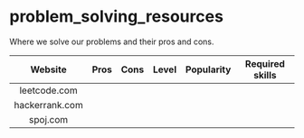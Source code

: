 # problem_solving_resources
Where we solve our problems and their pros and cons.

| Website | Pros | Cons | Level | Popularity | Required skills | 
|:------:|:--------------:|:----------:|:-----------------:|:--------:|:-----------------:|
|   leetcode.com   |              |          |                 |        |                 |         
|   hackerrank.com   |              |          |                 |        |                 |         
|   spoj.com   |              |          |                 |        |                 |       
